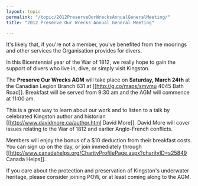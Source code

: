 ```yaml
---
layout: topic
permalink: "/topic/2012PreserveOurWrecksAnnualGeneralMeeting/"
title: "2012 Preserve Our Wrecks Annual General Meeting"

---
```


<div class="sidebar box">
<p>It's likely that, if you're not a member, you've benefited from the moorings and other services the Organisation provides for divers.</p>
<p>In this Bicentennial year of the War of 1812, we really hope to gain the support of divers who live in, dive, or simply visit Kingston.</p>
</div>

The **Preserve Our Wrecks AGM** will take place on **Saturday, March 24th** at the Canadian Legion Branch 631 at [[http://g.co/maps/smvmu 4045 Bath Road]]. Breakfast will be served from 9:30 am and the AGM will commence at 11:00 am.

This is a great way to learn about our work and to listen to a talk by celebrated Kingston author and historian [[http://www.davidmore.ca/author.html David More]]. David More will cover issues relating to the War of 1812 and earlier Anglo-French conflicts.


Members will enjoy the bonus of a $10 deduction from their breakfast costs. You can sign up on the day, or join immediately through [[http://www.canadahelps.org/CharityProfilePage.aspx?charityID=s25849 Canada Helps]].

If you care about the protection and preservation of Kingston's underwater heritage, please consider joining POW, or at least coming along to the AGM.

